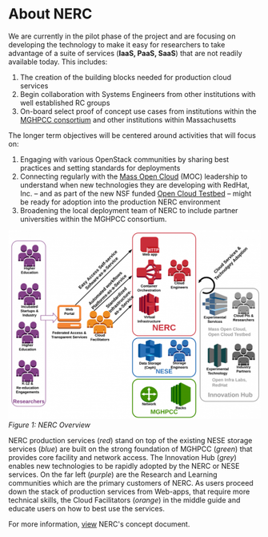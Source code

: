 # About NERC

We are currently in the pilot phase of the project and are focusing on developing the technology to make it easy for researchers to take advantage of a suite of services (**IaaS, PaaS, SaaS**) that are not readily available today.  This includes:

1. The creation of the building blocks needed for production cloud services
2. Begin collaboration with Systems Engineers from other institutions with well established RC groups
3. On-board select proof of concept use cases from institutions within the [MGHPCC consortium](https://www.mghpcc.org/resources/) and other institutions within Massachusetts

The longer term objectives will be centered around activities that will focus on:

1. Engaging with various OpenStack communities by sharing best practices and setting standards for deployments
2. Connecting regularly with the [Mass Open Cloud](https://massopen.cloud/) (MOC) leadership to understand when new technologies they are developing with RedHat, Inc. – and as part of the new NSF funded [Open Cloud Testbed](https://massopen.cloud/connected-initiatives/open-cloud-testbed) – might be ready for adoption into the production NERC environment
3. Broadening the local deployment team of NERC to include partner universities within the MGHPCC consortium.

<a name="fig1"></a>
![NERC-overview](images/NERC-Diagram-MOC.png)
*Figure 1: NERC Overview*

NERC production services (*red*) stand on top of the existing NESE storage services (*blue*) are built on the strong foundation of MGHPCC (*green*) that provides core facility and network access.  The Innovation Hub (*grey*) enables new technologies to be rapidly adopted by the NERC or NESE services.  On the far left (*purple*) are the Research and Learning communities which are the primary customers of NERC.  As users proceed down the stack of production services from Web-apps, that require more technical skills, the Cloud Facilitators (*orange*) in the middle guide and educate users on how to best use the services.

For more information, [view](https://docs.google.com/document/d/1-bwdvVCx_pufAidylJGUH0E3jAjfg2TQibDPTO4yDt0/edit?usp=sharing) NERC's concept document.